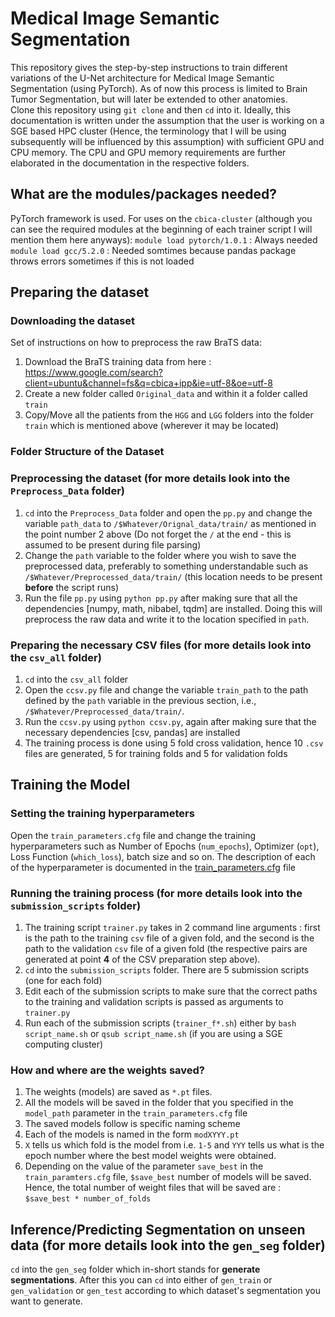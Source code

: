 # Medical Image Semantic Segmentation
This repository gives the step-by-step instructions to train different variations of the U-Net architecture for Medical Image Semantic Segmentation (using PyTorch). As of now this process is limited to Brain Tumor Segmentation, but will later be extended to other anatomies.  
Clone this repository using `git clone` and then `cd` into it. Ideally, this documentation is written under the assumption that the user is working on a SGE based HPC cluster (Hence, the terminology that I will be using subsequently will be influenced by this assumption) with sufficient GPU and CPU memory. The CPU and GPU memory requirements are further elaborated in the documentation in the respective folders. 

## What are the modules/packages needed?
PyTorch framework is used. For uses on the `cbica-cluster` (although you can see the required modules at the beginning of each trainer script I will mention them here anyways):
`module load pytorch/1.0.1` : Always needed
`module load gcc/5.2.0` : Needed somtimes because pandas package throws errors sometimes if this is not loaded 

## Preparing the dataset 

### Downloading the dataset
Set of instructions on how to preprocess the raw BraTS data:
1. Download the BraTS training data from here : https://www.google.com/search?client=ubuntu&channel=fs&q=cbica+ipp&ie=utf-8&oe=utf-8
2. Create a new folder called `Original_data` and within it a folder called `train`
3. Copy/Move all the patients from the `HGG` and `LGG` folders into the folder `train` which is mentioned above (wherever it may be located)
### Folder Structure of the Dataset
### Preprocessing the dataset (for more details look into the `Preprocess_Data` folder)
1. `cd` into the `Preprocess_Data` folder and open the `pp.py`  and change the variable `path_data` to `/$Whatever/Orignal_data/train/` as mentioned in the point number 2 above (Do not forget the `/` at the end - this is assumed to be present during file parsing)
2. Change the `path` variable to the folder where you wish to save the preprocessed data, preferably to something understandable such as `/$Whatever/Preprocessed_data/train/` (this location needs to be present **before** the script runs)
3. Run the file `pp.py` using `python pp.py` after making sure that all the dependencies [numpy, math, nibabel, tqdm] are installed. Doing this will preprocess the raw data and write it to the location specified in `path`.

###  Preparing the necessary CSV files (for more details look into the `csv_all` folder)
1. `cd` into the `csv_all` folder
2. Open the `ccsv.py` file and change the variable `train_path` to the path defined by the `path` variable in the previous section, i.e., `/$Whatever/Preprocessed_data/train/`.
3. Run the `ccsv.py` using `python ccsv.py`, again after making sure that the necessary dependencies [csv, pandas] are installed
4. The training process is done using 5 fold cross validation, hence 10 `.csv` files are generated, 5 for training folds and 5 for validation folds

## Training the Model

### Setting the training hyperparameters
Open the `train_parameters.cfg` file and change the training hyperparameters such as Number of Epochs (`num_epochs`), Optimizer (`opt`), Loss Function (`which_loss`), batch size and so on. The description of each of the hyperparameter is documented in the [train_parameters.cfg](https://github.com/meghbhalerao/Semantic_Segmentation/blob/master/train_parameters.cfg) file

###  Running the training process (for more details look into the `submission_scripts` folder)
1. The training script `trainer.py` takes in 2 command line arguments : first is the path to the training `csv` file of a given fold, and the second is the path to the validation `csv` file of a given fold (the respective pairs are generated at point **4** of the CSV preparation step above).
2. `cd` into the `submission_scripts` folder. There are 5 submission scripts (one for each fold)
3. Edit each of the submission scripts to make sure that the correct paths to the training and validation scripts is passed as arguments to `trainer.py`
4. Run each of the submission scripts (`trainer_f*.sh`) either by `bash script_name.sh` or `qsub script_name.sh` (if you are using a SGE computing cluster)

###  How and where are the weights saved?
1. The weights (models) are saved as `*.pt` files.
2. All the models will be saved in the folder that you specified in the `model_path` parameter in the `train_parameters.cfg` file
3. The saved models follow is specific naming scheme
4. Each of the models is named in the form `modXYYY.pt`
5. `X` tells us which fold is the model from i.e. `1-5` and `YYY` tells us what is the epoch number where the best model weights were obtained.
6. Depending on the value of the parameter `save_best` in the `train_paramters.cfg` file, `$save_best` number of models will be saved. Hence, the total number of weight files that will be saved are : `$save_best * number_of_folds`

## Inference/Predicting Segmentation on unseen data (for more details look into the `gen_seg` folder)
`cd` into the `gen_seg` folder which in-short stands for **generate segmentations**. After this you can `cd` into either of `gen_train` or `gen_validation` or `gen_test` according to which dataset's segmentation you want to generate.
